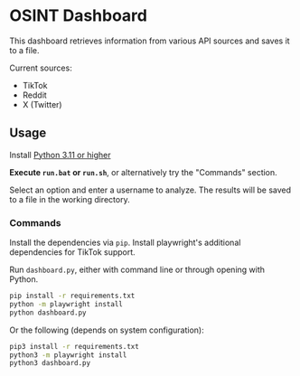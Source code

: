 # OSINT Dashboard

This dashboard retrieves information from various API sources and saves it to a file.

Current sources:

- TikTok
- Reddit
- X (Twitter)

## Usage

Install [Python 3.11 or higher](https://www.python.org/)

**Execute `run.bat` or `run.sh`**, or alternatively try the "Commands" section.

Select an option and enter a username to analyze. The results will be saved to a file in the working directory.

### Commands

Install the dependencies via `pip`. Install playwright's additional dependencies for TikTok support.

Run `dashboard.py`, either with command line or through opening with Python.

```sh
pip install -r requirements.txt
python -m playwright install
python dashboard.py
```

Or the following (depends on system configuration):

```sh
pip3 install -r requirements.txt
python3 -m playwright install
python3 dashboard.py
```
